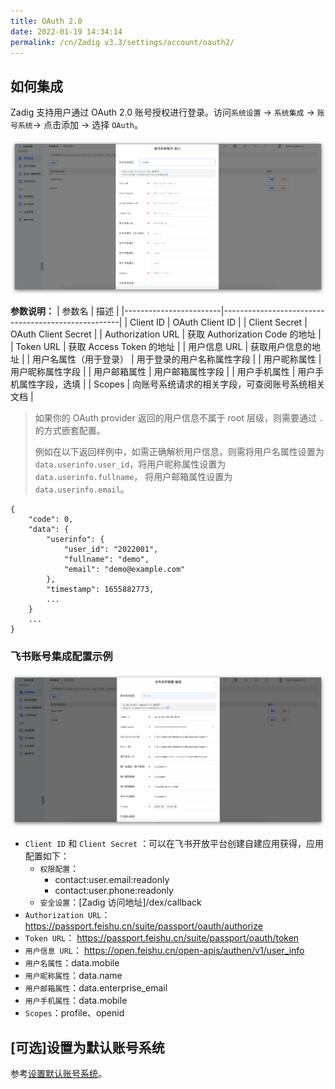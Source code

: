 ```yaml
---
title: OAuth 2.0
date: 2022-01-19 14:34:14
permalink: /cn/Zadig v3.3/settings/account/oauth2/
---
```


## 如何集成

Zadig 支持用户通过 OAuth 2.0 账号授权进行登录。访问`系统设置` -> `系统集成` -> `账号系统`-> 点击添加 -> 选择 `OAuth`。

![oauth](../../../../_images/user_account_oauth2_320.png)

**参数说明：**
| 参数名                 | 描述                                                 |
|------------------------|----------------------------------------------------|
| Client ID              | OAuth Client ID                                    |
| Client Secret          | OAuth Client Secret                                |
| Authorization URL      | 获取 Authorization Code 的地址                       |
| Token URL              | 获取 Access Token 的地址                             |
| 用户信息 URL            | 获取用户信息的地址                                     |
| 用户名属性（用于登录）     | 用于登录的用户名称属性字段                                 |
| 用户昵称属性             | 用户昵称属性字段                                          |
| 用户邮箱属性             | 用户邮箱属性字段                                          |
| 用户手机属性             | 用户手机属性字段，选填                                     |
| Scopes                 | 向账号系统请求的相关字段，可查阅账号系统相关文档            |

> 如果你的 OAuth provider 返回的用户信息不属于 root 层级，则需要通过 `.` 的方式嵌套配置。
>
> 例如在以下返回样例中，如需正确解析用户信息，则需将用户名属性设置为 `data.userinfo.user_id`，将用户昵称属性设置为 `data.userinfo.fullname`， 将用户邮箱属性设置为 `data.userinfo.email`。
```
{
    "code": 0,
    "data": {
        "userinfo": {
            "user_id": "2022001",
            "fullname": "demo",
            "email": "demo@example.com"
        },
        "timestamp": 1655882773,
        ...
    }
    ...
}
```

### 飞书账号集成配置示例

![飞书账号配置](../../../../_images/user_account_oauth2_lark_demo.png)

- `Client ID` 和 `Client Secret` ：可以在飞书开放平台创建自建应用获得，应用配置如下：
  - `权限配置`：
    - contact:user.email:readonly
    - contact:user.phone:readonly
  - `安全设置`：[Zadig 访问地址]/dex/callback
- `Authorization URL`： https://passport.feishu.cn/suite/passport/oauth/authorize
- `Token URL`： https://passport.feishu.cn/suite/passport/oauth/token
- `用户信息 URL`： https://open.feishu.cn/open-apis/authen/v1/user_info
- `用户名属性`：data.mobile
- `用户昵称属性`：data.name
- `用户邮箱属性`：data.enterprise_email
- `用户手机属性`：data.mobile
- `Scopes`：profile、openid

## [可选]设置为默认账号系统
参考[设置默认账号系统](/cn/Zadig%20v3.3/settings/account/ldap/#可选-设置为默认账号系统)。